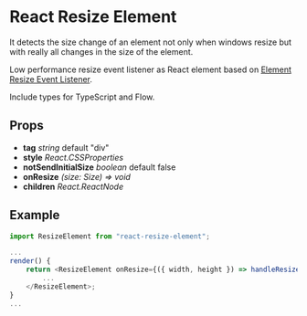 # React Resize Element

It detects the size change of an element not only when windows resize but with really all changes in the size of the element.

Low performance resize event listener as React element based on [Element Resize Event Listener](https://www.npmjs.com/package/react-element-resize).

Include types for TypeScript and Flow.

## Props

- **tag** *string* default "div"
- **style** *React.CSSProperties*
- **notSendInitialSize** *boolean* default false
- **onResize** *(size: Size) => void*
- **children** *React.ReactNode*

## Example

```js
import ResizeElement from "react-resize-element";

...
render() {
    return <ResizeElement onResize={({ width, height }) => handleResize(width, height)} >
        ...
    </ResizeElement>;
}
...
```
